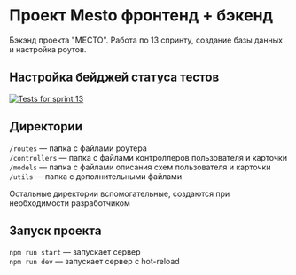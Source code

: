 # Проект Mesto фронтенд + бэкенд
Бэкэнд проекта "МЕСТО".
Работа по 13 спринту, создание базы данных и настройка роутов.


## Настройка бейджей статуса тестов
[![Tests for sprint 13](https://github.com/inkinyam/express-mesto-gha/actions/workflows/tests-13-sprint.yml/badge.svg)](https://github.com/inkinyam}/express-mesto-gha/actions/workflows/tests-13-sprint.yml) 



## Директории
`/routes` — папка с файлами роутера  
`/controllers` — папка с файлами контроллеров пользователя и карточки   
`/models` — папка с файлами описания схем пользователя и карточки  
`/utils` — папка с дополнительными файлами
  
Остальные директории вспомогательные, создаются при необходимости разработчиком

## Запуск проекта

`npm run start` — запускает сервер   
`npm run dev` — запускает сервер с hot-reload
